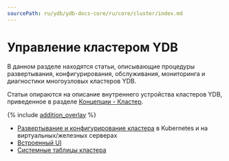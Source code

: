 ```yaml
---
sourcePath: ru/ydb/ydb-docs-core/ru/core/cluster/index.md
---
```

# Управление кластером YDB

В данном разделе находятся статьи, описывающие процедуры развертывания, конфигурирования, обслуживания, мониторинга и диагностики многоузловых кластеров YDB.

Статьи опираются на описание внутреннего устройства кластеров YDB, приведенное в разделе [Концепции - Кластер](../concepts/cluster/index.md).

{% include [addition_overlay](_includes/addition_overlay.md) %}

- [Развертывание и конфигурирование кластера](../deploy/index.md) в Kubernetes и на виртуальных/железных серверах
- [Встроенный UI](../maintenance/embedded_monitoring/index.md)
- [Системные таблицы кластера](../troubleshooting/system_views_cluster.md)

